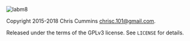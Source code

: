 ![labm8](https://raw.github.com/ChrisCummins/phd/master/lib/labm8/.labm8.jpg)

Copyright 2015-2018 Chris Cummins <chrisc.101@gmail.com>.

Released under the terms of the GPLv3 license. See
`LICENSE` for details.
